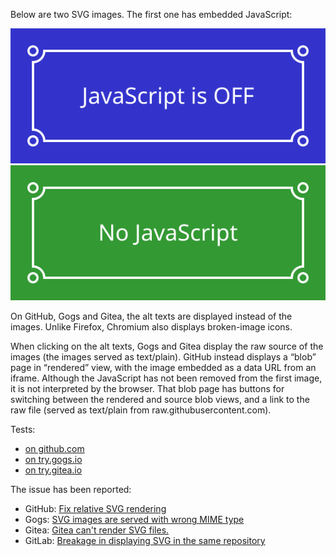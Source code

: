 Below are two SVG images. The first one has embedded JavaScript:

![(this is the alt text of the first image)](image.svg)
![(this is the alt text of the second image)](image-nojs.svg)

On GitHub, Gogs and Gitea, the alt texts are displayed instead of the
images. Unlike Firefox, Chromium also displays broken-image icons.

When clicking on the alt texts, Gogs and Gitea display the raw source of
the images (the images served as text/plain). GitHub instead displays a
“blob” page in “rendered” view, with the image embedded as a data URL
from an iframe. Although the JavaScript has not been removed from the
first image, it is not interpreted by the browser. That blob page has
buttons for switching between the rendered and source blob views, and a
link to the raw file (served as text/plain from
raw.githubusercontent.com).

Tests:

* [on github.com](https://github.com/edgar-bonet/test-svg-mime)
* [on try.gogs.io](https://try.gogs.io/edgar/test-svg-mime)
* [on try.gitea.io](https://try.gitea.io/edgar/test-svg-mime)

The issue has been reported:

* GitHub: [Fix relative SVG rendering](https://github.com/github/markup/issues/556)
* Gogs: [SVG images are served with wrong MIME type](https://github.com/gogits/gogs/issues/4553)
* Gitea: [Gitea can't render SVG files.](https://github.com/go-gitea/gitea/issues/1095)
* GitLab: [Breakage in displaying SVG in the same repository](https://gitlab.com/gitlab-org/gitlab-ce/issues/17276)
